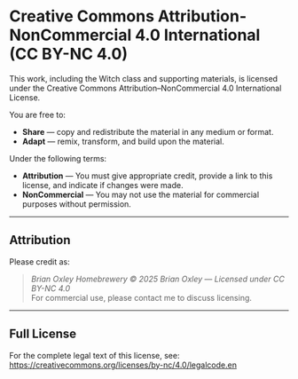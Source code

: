 # Creative Commons Attribution-NonCommercial 4.0 International (CC BY-NC 4.0)

This work, including the Witch class and supporting materials, is licensed under the Creative Commons Attribution–NonCommercial 4.0 International License.

You are free to:

- **Share** &mdash; copy and redistribute the material in any medium or format.
- **Adapt** &mdash; remix, transform, and build upon the material.

Under the following terms:

- **Attribution** &mdash; You must give appropriate credit, provide a link to this license, and indicate if changes were made.
- **NonCommercial** &mdash; You may not use the material for commercial purposes without permission.

---

## Attribution

Please credit as:

> _Brian Oxley Homebrewery &copy; 2025 Brian Oxley — Licensed under CC BY-NC 4.0_ <br>
> For commercial use, please contact me to discuss licensing.

---

## Full License

For the complete legal text of this license, see:
<https://creativecommons.org/licenses/by-nc/4.0/legalcode.en>
